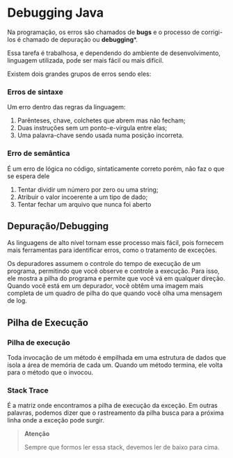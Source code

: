 # Debugging Java

Na programação, os erros são chamados de **bugs** e o processo de corrigi-los é chamado de depuração ou **debugging***.

Essa tarefa é trabalhosa, e dependendo do ambiente de desenvolvimento, linguagem utilizada, pode ser mais fácil ou mais difícil.

Existem dois grandes grupos de erros sendo eles:

### Erros de sintaxe

Um erro dentro das regras da linguagem:
1. Parênteses, chave, colchetes que abrem mas não fecham;
2. Duas instruções sem um ponto-e-vírgula entre elas;
3. Uma palavra-chave sendo usada numa posição incorreta.

### Erro de semântica

É um erro de lógica no código, sintaticamente correto porém, não faz o que se espera dele

1. Tentar dividir um número por zero ou uma string;
2. Atribuir o valor incoerente a um tipo de dado;
3. Tentar fechar um arquivo que nunca foi aberto

## Depuração/Debugging

As linguagens de alto nível tornam esse processo mais fácil, pois fornecem mais ferramentas para identificar erros, como o tratamento de exceções.

Os depuradores assumem o controle do tempo de execução de um programa, permitindo que você observe e controle a execução. Para isso, ele mostra a pilha do programa e permite que você vá em qualquer direção. Quando você está em um depurador, você obtêm uma imagem mais completa de um quadro de pilha do que quando você olha uma mensagem de log.

## Pilha de Execução

### Pilha de execução

Toda invocação de um método é empilhada em uma estrutura de dados que isola a área de memória de cada um. Quando um método termina, ele volta para o método que o invocou.

### Stack Trace

É a matriz onde encontramos a pilha de execução da exceção. Em outras palavras, podemos dizer que o rastreamento da pilha busca para a próxima linha onde a exceção pode surgir.

> **Atenção**
> 
> Sempre que formos ler essa stack, devemos ler de baixo para cima.